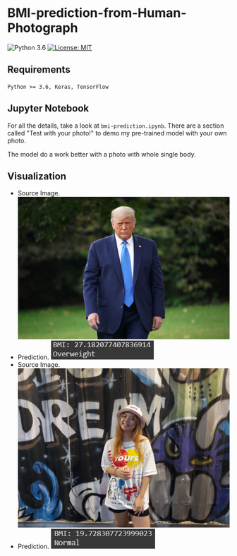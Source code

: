 # BMI-prediction-from-Human-Photograph

![Python 3.6](https://img.shields.io/badge/python-3.6-green.svg)
[![License: MIT](https://img.shields.io/badge/License-MIT-green.svg)](https://opensource.org/licenses/MIT)

## Requirements

```
Python >= 3.6, Keras, TensorFlow
```

## Jupyter Notebook

For all the details, take a look at `bmi-prediction.ipynb`. There are a section called "Test with your photo!" to demo my pre-trained model with your own photo.

The model do a work better with a photo with whole single body.

## Visualization

* Source Image.
![trump](./demo/trump.jpg)
* Prediction.
![trump-result](./demo/trump_result.PNG)
* Source Image.
![women](./demo/women.jpg)
* Prediction.
![women-result](./demo/women_result.PNG)
